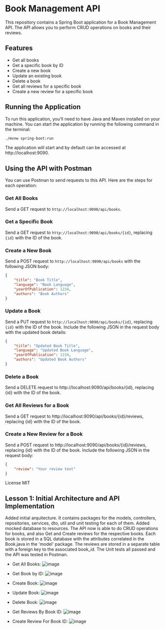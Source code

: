 # Book Management API

This repository contains a Spring Boot application for a Book Management API. The API allows you to perform CRUD operations on books and their reviews.

## Features

- Get all books
- Get a specific book by ID
- Create a new book
- Update an existing book
- Delete a book
- Get all reviews for a specific book
- Create a new review for a specific book

## Running the Application

To run this application, you'll need to have Java and Maven installed on your machine. You can start the application by running the following command in the terminal:

```bash
./mvnw spring-boot:run
```

The application will start and by default can be accessed at http://localhost:9090.

## Using the API with Postman

You can use Postman to send requests to this API. Here are the steps for each operation:

### Get All Books

Send a GET request to `http://localhost:9090/api/books`.

### Get a Specific Book

Send a GET request to `http://localhost:9090/api/books/{id}`, replacing `{id}` with the ID of the book.

### Create a New Book

Send a POST request to `http://localhost:9090/api/books` with the following JSON body:

```json
{
    "title": "Book Title",
    "language": "Book Language",
    "yearOfPublication": 1234,
    "authors": "Book Authors"
}
```

### Update a Book

Send a PUT request to `http://localhost:9090/api/books/{id}`, replacing `{id}` with the ID of the book. Include the following JSON in the request body with the updated book details:

```json
{
    "title": "Updated Book Title",
    "language": "Updated Book Language",
    "yearOfPublication": 1234,
    "authors": "Updated Book Authors"
}
```
### Delete a Book

Send a DELETE request to http://localhost:9090/api/books/{id}, replacing {id} with the ID of the book.

### Get All Reviews for a Book

Send a GET request to http://localhost:9090/api/books/{id}/reviews, replacing {id} with the ID of the book.

### Create a New Review for a Book

Send a POST request to http://localhost:9090/api/books/{id}/reviews, replacing {id} with the ID of the book. Include the following JSON in the request body:

```json
{
    "review": "Your review text"
}
```

License
MIT

## Lesson 1: Initial Architecture and API Implementation
Added initial arquitecture. It contains packages for the models, controllers, repositories, services, dto, util and unit testing for each of them. Added mocked database to resources. 
The API now is able to do CRUD operations for books, and also Get and Create reviews for the respective books.
Each book is stored in a SQL database with the attributes correlated in the Book.java in the 'model' package.
The reviews are stored in a separate table with a foreign key to the associated book_id.
The Unit tests all passed and the API was tested in Postman.

- Get All Books:
![image](https://github.com/vhpadula/BooksAPI/assets/64943143/a9b3729d-7b39-4cf3-84c8-66f78b1ad5c9)

- Get Book by ID:
![image](https://github.com/vhpadula/BooksAPI/assets/64943143/00e1a8e8-d077-4b3f-a76b-8e8a76551077)

- Create Book:
![image](https://github.com/vhpadula/BooksAPI/assets/64943143/8ee1f56a-4968-49f8-89f3-219bf151e2b9)

- Update Book:
![image](https://github.com/vhpadula/BooksAPI/assets/64943143/f7ca094c-92c4-4a8f-bc01-f8496f4fcd10)

- Delete Book:
![image](https://github.com/vhpadula/BooksAPI/assets/64943143/bb12d79c-e6ec-4fa9-a883-951a494743f5)

- Get Reviews By Book ID:
![image](https://github.com/vhpadula/BooksAPI/assets/64943143/fd906ec3-6834-454d-bd94-ae08af12e9ce)

- Create Review For Book ID:
![image](https://github.com/vhpadula/BooksAPI/assets/64943143/b7eab542-eb23-4a2f-9950-f378deff1804)
